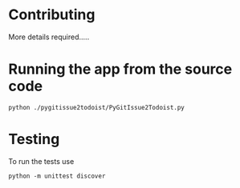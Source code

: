 # Contributing

More details required.....


# Running the app from the source code

```
python ./pygitissue2todoist/PyGitIssue2Todoist.py  
```

# Testing

To run the tests use

```
python -m unittest discover
```
